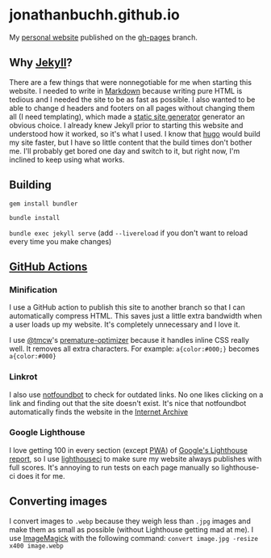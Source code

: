 # jonathanbuchh.github.io

My [personal website](https://buchh.org) published on the [gh-pages](https://github.com/JonathanBuchh/jonathanbuchh.github.io/tree/gh-pages) branch.

## Why [Jekyll](https://jekyllrb.com/)?

There are a few things that were nonnegotiable for me when starting this website. I needed to write in [Markdown](https://en.wikipedia.org/wiki/Markdown) because writing pure HTML is tedious and I needed the site to be as fast as possible. I also wanted to be able to change d headers and footers on all pages without changing them all (I need templating), which made a [static site generator](https://en.wikipedia.org/wiki/Web_template_system#Static_site_generators) generator an obvious choice. I already knew Jekyll prior to starting this website and understood how it worked, so it's what I used. I know that [hugo](https://gohugo.io/) would build my site faster, but I have so little content that the build times don't bother me. I'll probably get bored one day and switch to it, but right now, I'm inclined to keep using what works.

## Building

`gem install bundler`

`bundle install`

`bundle exec jekyll serve` (add `--livereload` if you don't want to reload every time you make changes)

## [GitHub Actions](https://github.com/JonathanBuchh/jonathanbuchh.github.io/tree/main/.github/workflows)

### Minification

I use a GitHub action to publish this site to another branch so that I can automatically compress HTML. This saves just a little extra bandwidth when a user loads up my website. It's completely unnecessary and I love it.

I use [@tmcw](https://github.com/tmcw)'s [premature-optimizer](https://github.com/tmcw/premature-optimizer) because it handles inline CSS really well. It removes all extra characters. For example: `a{color:#000;}` becomes `a{color:#000}`

### Linkrot

I also use [notfoundbot](https://github.com/tmcw/notfoundbot) to check for outdated links. No one likes clicking on a link and finding out that the site doesn't exist. It's nice that notfoundbot automatically finds the website in the [Internet Archive](https://archive.org/)

### Google Lighthouse

I love getting 100 in every section (except [PWA](https://developers.google.com/web/ilt/pwa/lighthouse-pwa-analysis-tool)) of [Google's Lighthouse report](https://developers.google.com/web/tools/lighthouse/), so I use [lighthouseci](https://github.com/GoogleChrome/lighthouse-ci) to make sure my website always publishes with full scores. It's annoying to run tests on each page manually so lighthouse-ci does it for me.

## Converting images

I convert images to `.webp` because they weigh less than `.jpg` images and make them as small as possible (without Lighthouse getting mad at me). I use [ImageMagick](https://imagemagick.org/) with the following command: `convert image.jpg -resize x400 image.webp`
